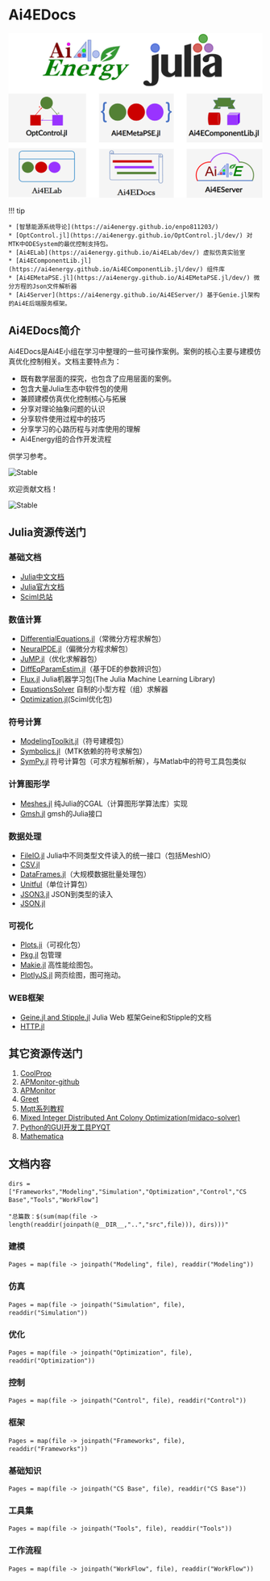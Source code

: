 # Ai4EDocs

![图 4](assets/index_picture.png)  

!!! tip

    * [智慧能源系统导论](https://ai4energy.github.io/enpo811203/) 
    * [OptControl.jl](https://ai4energy.github.io/OptControl.jl/dev/) 对MTK中ODESystem的最优控制支持包。
    * [Ai4ELab](https://ai4energy.github.io/Ai4ELab/dev/) 虚拟仿真实验室
    * [Ai4EComponentLib.jl](https://ai4energy.github.io/Ai4EComponentLib.jl/dev/) 组件库
    * [Ai4EMetaPSE.jl](https://ai4energy.github.io/Ai4EMetaPSE.jl/dev/) 微分方程的Json文件解析器
    * [Ai4Server](https://ai4energy.github.io/Ai4EServer/) 基于Genie.jl架构的Ai4E后端服务框架。

## Ai4EDocs简介

Ai4EDocs是Ai4E小组在学习中整理的一些可操作案例。案例的核心主要与建模仿真优化控制相关。文档主要特点为：

* 既有数学层面的探究，也包含了应用层面的案例。
* 包含大量Julia生态中软件包的使用
* 兼顾建模仿真优化控制核心与拓展
* 分享对理论抽象问题的认识
* 分享软件使用过程中的技巧
* 分享学习的心路历程与对库使用的理解
* Ai4Energy组的合作开发流程

供学习参考。

![Stable](https://img.shields.io/badge/Docs-Updating...-blue.svg?style=flat-square)

欢迎贡献文档！

![Stable](https://img.shields.io/badge/Articles-Total_31-green.svg?style=flat-square)

## Julia资源传送门

### 基础文档

* [Julia中文文档](https://cn.julialang.org/)
* [Julia官方文档](https://julialang.org/)
* [Sciml总站](https://sciml.ai/)

### 数值计算

* [DifferentialEquations.jl](https://diffeq.sciml.ai/dev/)（常微分方程求解包）
* [NeuralPDE.jl](https://neuralpde.sciml.ai/stable/)（偏微分方程求解包）
* [JuMP.jl](https://jump.dev/JuMP.jl/stable/)（优化求解器包）
* [DiffEqParamEstim.jl](https://diffeqparamestim.sciml.ai/dev/)（基于DE的参数辨识包）
* [Flux.jl](https://fluxml.ai/Flux.jl/stable/) Julia机器学习包(The Julia Machine Learning Library)
* [EquationsSolver](https://jake484.github.io/EquationsSolver.jl/) 自制的小型方程（组）求解器
* [Optimization.jl](https://optimization.sciml.ai/stable/)(Sciml优化包)

### 符号计算

* [ModelingToolkit.jl](https://mtk.sciml.ai/stable/)（符号建模包）
* [Symbolics.jl](https://symbolics.juliasymbolics.org/dev/)（MTK依赖的符号求解包）
* [SymPy.jl](https://docs.juliahub.com/SymPy/KzewI/1.0.31/) 符号计算包（可求方程解析解），与Matlab中的符号工具包类似

### 计算图形学

* [Meshes.jl](https://juliageometry.github.io/Meshes.jl/stable/) 纯Julia的CGAL（计算图形学算法库）实现
* [Gmsh.jl](https://github.com/JuliaFEM/Gmsh.jl) gmsh的Julia接口

### 数据处理

* [FileIO.jl](https://github.com/JuliaIO/FileIO.jl) Julia中不同类型文件读入的统一接口（包括MeshIO）
* [CSV.jl](https://csv.juliadata.org/stable/)
* [DataFrames.jl](https://dataframes.juliadata.org/stable/)（大规模数据批量处理包）
* [Unitful](https://painterqubits.github.io/Unitful.jl/stable/)（单位计算包）
* [JSON3.jl](https://quinnj.github.io/JSON3.jl/stable/) JSON到类型的读入
* [JSON.jl](https://github.com/JuliaIO/JSON.jl)

### 可视化

* [Plots.ji](https://docs.juliaplots.org/dev/)（可视化包）
* [Pkg.jl](https://pkgdocs.julialang.org/v1/) 包管理
* [Makie.jl](https://docs.makie.org/stable/) 高性能绘图包。
* [PlotlyJS.jl](https://plotly.com/julia/) 网页绘图，图可拖动。

### WEB框架

* [Geine.jl and Stipple.jl](https://www.genieframework.com/) Julia Web 框架Geine和Stipple的文档
* [HTTP.jl](https://juliaweb.github.io/HTTP.jl/stable/)

## 其它资源传送门

1. [CoolProp](http://www.coolprop.org/index.html)
2. [APMonitor-github](https://github.com/APMonitor/)
3. [APMonitor](http://apmonitor.com/)
4. [Greet](https://greet.es.anl.gov/)
5. [Mqtt系列教程](https://www.hangge.com/blog/cache/detail_2347.html)
6. [Mixed Integer Distributed Ant Colony Optimization(midaco-solver)](http://www.midaco-solver.com/)
7. [Python的GUI开发工具PYQT](https://github.com/PyQt5/PyQt/)
8. [Mathematica](https://tiebamma.github.io/InstallTutorial/#mathematica-1301/)

## 文档内容

```@eval
dirs = ["Frameworks","Modeling","Simulation","Optimization","Control","CS Base","Tools","WorkFlow"]

"总篇数：$(sum(map(file -> length(readdir(joinpath(@__DIR__,"..","src",file))), dirs)))"
```

### 建模

```@contents
Pages = map(file -> joinpath("Modeling", file), readdir("Modeling"))
```

### 仿真

```@contents
Pages = map(file -> joinpath("Simulation", file), readdir("Simulation"))
```

### 优化

```@contents
Pages = map(file -> joinpath("Optimization", file), readdir("Optimization"))
```

### 控制

```@contents
Pages = map(file -> joinpath("Control", file), readdir("Control"))
```

### 框架

```@contents
Pages = map(file -> joinpath("Frameworks", file), readdir("Frameworks"))
```

### 基础知识

```@contents
Pages = map(file -> joinpath("CS Base", file), readdir("CS Base"))
```

### 工具集

```@contents
Pages = map(file -> joinpath("Tools", file), readdir("Tools"))
```

### 工作流程

```@contents
Pages = map(file -> joinpath("WorkFlow", file), readdir("WorkFlow"))
```